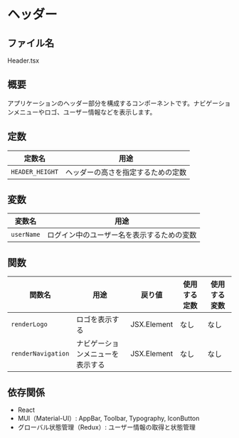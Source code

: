 # ヘッダー

## ファイル名
Header.tsx

## 概要
アプリケーションのヘッダー部分を構成するコンポーネントです。ナビゲーションメニューやロゴ、ユーザー情報などを表示します。

## 定数
| 定数名 | 用途 |
|--------|------|
| `HEADER_HEIGHT` | ヘッダーの高さを指定するための定数 |

## 変数
| 変数名 | 用途 |
|--------|------|
| `userName` | ログイン中のユーザー名を表示するための変数 |

## 関数
| 関数名 | 用途 | 戻り値 | 使用する定数 | 使用する変数 |
|--------|------|--------|--------------|--------------|
| `renderLogo` | ロゴを表示する | JSX.Element | なし | なし |
| `renderNavigation` | ナビゲーションメニューを表示する | JSX.Element | なし | なし |

## 依存関係
- React
- MUI（Material-UI）: AppBar, Toolbar, Typography, IconButton
- グローバル状態管理（Redux）: ユーザー情報の取得と状態管理
